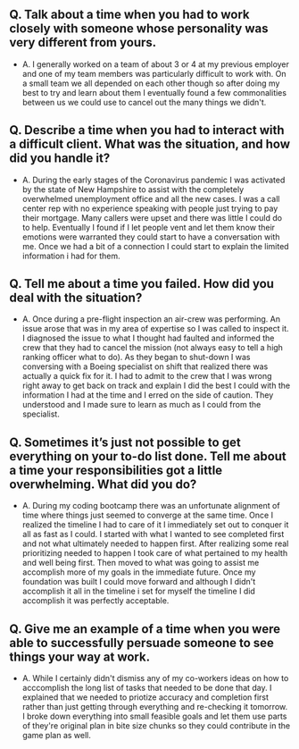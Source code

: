 ## Q. Talk about a time when you had to work closely with someone whose personality was very different from yours.

- A. I generally worked on a team of about 3 or 4 at my previous employer and one of my team members was particularly difficult to work with. On a small team we all depended on each other though so after doing my best to try and learn about them I eventually found a few commonalities between us we could use to cancel out the many things we didn't.

## Q. Describe a time when you had to interact with a difficult client. What was the situation, and how did you handle it?

- A. During the early stages of the Coronavirus pandemic I was activated by the state of New Hampshire to assist with the completely overwhelmed unemployment office and all the new cases. I was a call center rep with no experience speaking with people just trying to pay their mortgage. Many callers were upset and there was little I could do to help. Eventually I found if I let people vent and let them know their emotions were warranted they could start to have a conversation with me. Once we had a bit of a connection I could start to explain the limited information i had for them.

## Q. Tell me about a time you failed. How did you deal with the situation?

- A. Once during a pre-flight inspection an air-crew was performing. An issue arose that was in my area of expertise so I was called to inspect it. I diagnosed the issue to what I thought had faulted and informed the crew that they had to cancel the mission (not always easy to tell a high ranking officer what to do). As they began to shut-down I was conversing with a Boeing specialist on shift that realized there was actually a quick fix for it. I had to admit to the crew that I was wrong right away to get back on track and explain I did the best I could with the information I had at the time and I erred on the side of caution. They understood and I made sure to learn as much as I could from the specialist. 

## Q. Sometimes it’s just not possible to get everything on your to-do list done. Tell me about a time your responsibilities got a little overwhelming. What did you do?

- A. During my coding bootcamp there was an unfortunate alignment of time where things just seemed to converge at the same time. Once I realized the timeline I had to care of it I immediately set out to conquer it all as fast as I could. I started with what I wanted to see completed first and not what ultimately needed to happen first. After realizing some real prioritizing needed to happen I took care of what pertained to my health and well being first. Then moved to what was going to assist me accomplish more of my goals in the immediate future. Once my foundation was built I could move forward and although I didn't accomplish it all in the timeline i set for myself the timeline I did accomplish it was perfectly acceptable.

## Q. Give me an example of a time when you were able to successfully persuade someone to see things your way at work.

- A. While I certainly didn't dismiss any of my co-workers ideas on how to acccomplish the long list of tasks that needed to be done that day. I explained that we needed to priotize accuracy and completion first rather than just getting through everything and re-checking it tomorrow. I broke down everything into small feasible goals and let them use parts of they're original plan in bite size chunks so they could contribute in the game plan as well. 